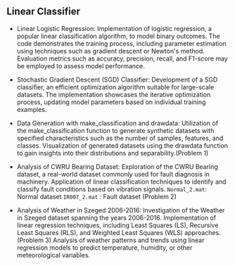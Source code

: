 ##  Linear Classifier
* Linear Logistic Regression:
Implementation of logistic regression, a popular linear classification algorithm, to model binary outcomes.
The code demonstrates the training process, including parameter estimation using techniques such as gradient descent or Newton's method.
Evaluation metrics such as accuracy, precision, recall, and F1-score may be employed to assess model performance.

* Stochastic Gradient Descent (SGD) Classifier:
Development of a SGD classifier, an efficient optimization algorithm suitable for large-scale datasets.
The implementation showcases the iterative optimization process, updating model parameters based on individual training examples.

* Data Generation with make_classification and drawdata:
Utilization of the make_classification function to generate synthetic datasets with specified characteristics such as the number of samples, features, and classes.
Visualization of generated datasets using the drawdata function to gain insights into their distributions and separability.(Problem 1)

* Analysis of CWRU Bearing Dataset:
Exploration of the CWRU Bearing dataset, a real-world dataset commonly used for fault diagnosis in machinery.
Application of linear classification techniques to identify and classify fault conditions based on vibration signals.
`Normal_2.mat`: Normal dataset
`IR007_2.mat` : Fault dataset
(Problem 2)

* Analysis of Weather in Szeged 2006-2016:
Investigation of the Weather in Szeged dataset spanning the years 2006-2016.
Implementation of linear regression techniques, including Least Squares (LS), Recursive Least Squares (RLS), and Weighted Least Squares (WLS) approaches.(Problem 3)
Analysis of weather patterns and trends using linear regression models to predict temperature, humidity, or other meteorological variables.
